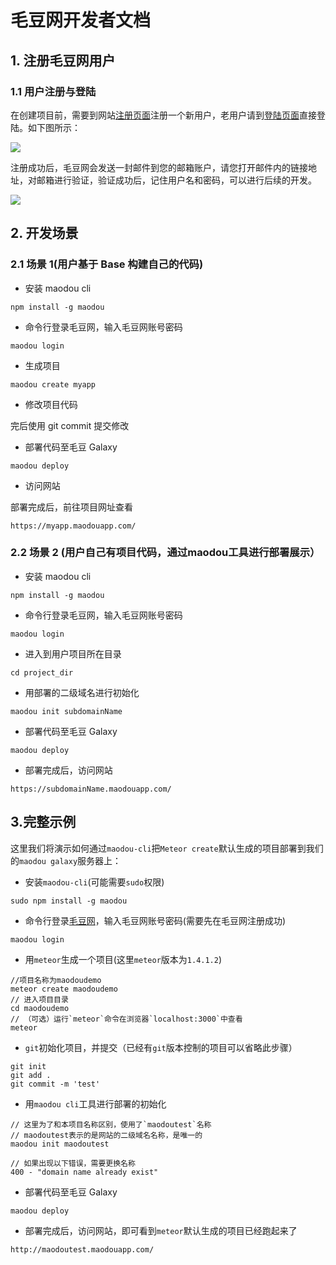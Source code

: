# 毛豆网开发者文档

## 1. 注册毛豆网用户

### 1.1 用户注册与登陆

在创建项目前，需要到网站[注册页面](https://maodouapp.com/register)注册一个新用户，老用户请到[登陆页面](https://maodouapp.com/login)直接登陆。如下图所示：

![](https://of6ygwuso.qnssl.com/wiki/web-user-docs-pic/user-reg.png)

注册成功后，毛豆网会发送一封邮件到您的邮箱账户，请您打开邮件内的链接地址，对邮箱进行验证，验证成功后，记住用户名和密码，可以进行后续的开发。

![](https://of6ygwuso.qnssl.com/wiki/web-user-docs-pic/email-varify.png)

## 2. 开发场景

### 2.1 场景 1(用户基于 Base 构建自己的代码)

* 安装 maodou cli

```
npm install -g maodou
```

* 命令行登录毛豆网，输入毛豆网账号密码

```
maodou login
```

* 生成项目

```
maodou create myapp
```

* 修改项目代码

完后使用 git commit 提交修改

* 部署代码至毛豆 Galaxy

```
maodou deploy
```

* 访问网站

部署完成后，前往项目网址查看

```
https://myapp.maodouapp.com/
```

### 2.2 场景 2 (用户自己有项目代码，通过maodou工具进行部署展示）

* 安装 maodou cli

```
npm install -g maodou
```

* 命令行登录毛豆网，输入毛豆网账号密码

```
maodou login
```

* 进入到用户项目所在目录
```
cd project_dir
```

* 用部署的二级域名进行初始化
```
maodou init subdomainName
```

* 部署代码至毛豆 Galaxy

```
maodou deploy
```

* 部署完成后，访问网站

```
https://subdomainName.maodouapp.com/
```

## 3.完整示例

这里我们将演示如何通过`maodou-cli`把`Meteor create`默认生成的项目部署到我们的`maodou galaxy`服务器上：

- 安装`maodou-cli`(可能需要`sudo`权限)

```
sudo npm install -g maodou
```

- 命令行登录[毛豆网](https://maodou.io/)，输入毛豆网账号密码(需要先在毛豆网注册成功)

```
maodou login
```

- 用`meteor`生成一个项目(这里`meteor`版本为`1.4.1.2`)

```
//项目名称为maodoudemo
meteor create maodoudemo
// 进入项目目录
cd maodoudemo
// （可选）运行`meteor`命令在浏览器`localhost:3000`中查看
meteor
```

- `git`初始化项目，并提交（已经有`git`版本控制的项目可以省略此步骤）

```
git init
git add .
git commit -m 'test'
```

- 用`maodou cli`工具进行部署的初始化

```
// 这里为了和本项目名称区别，使用了`maodoutest`名称
// maodoutest表示的是网站的二级域名名称，是唯一的
maodou init maodoutest

// 如果出现以下错误，需要更换名称
400 - "domain name already exist"
```

- 部署代码至毛豆 Galaxy

```
maodou deploy
```

- 部署完成后，访问网站，即可看到`meteor`默认生成的项目已经跑起来了

```
http://maodoutest.maodouapp.com/
```

